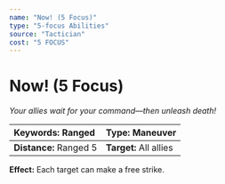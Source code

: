 ```yaml
---
name: "Now! (5 Focus)"
type: "5-focus Abilities"
source: "Tactician"
cost: "5 FOCUS"
---
```


# Now! (5 Focus)

*Your allies wait for your command—then unleash death!*

| **Keywords:** Ranged | **Type:** Maneuver |
| :-- | :-- |
| **Distance:** Ranged 5 | **Target:** All allies |

**Effect:** Each target can make a free strike.
